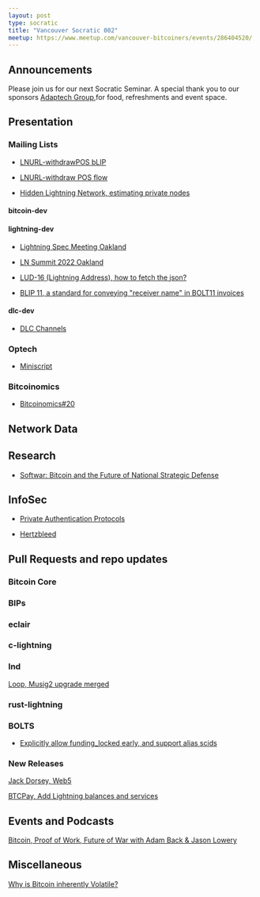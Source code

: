 ```yaml
---
layout: post
type: socratic
title: "Vancouver Socratic 002"
meetup: https://www.meetup.com/vancouver-bitcoiners/events/286404520/
---
```


## Announcements
Please join us for our next Socratic Seminar. A special thank you to our sponsors [Adaptech Group](https://adaptechgroup.com/),for food, refreshments and event space.

## Presentation

<!-- ## Mailing Lists  Bitcoin Optech -->

### Mailing Lists

- [LNURL-withdrawPOS bLIP](https://lists.linuxfoundation.org/pipermail/lightning-dev/2022-June/003597.html)

- [LNURL-withdraw POS flow](https://github.com/lightning/blips/pull/16)

- [Hidden Lightning Network, estimating private nodes](https://github.com/BitcoinDevShop/hidden-lightning-network)

#### bitcoin-dev

#### lightning-dev

- [Lightning Spec Meeting Oakland](https://lists.linuxfoundation.org/pipermail/lightning-dev/2022-June/003600.html)

- [LN Summit 2022 Oakland](https://lists.linuxfoundation.org/pipermail/lightning-dev/2022-June/003600.html)

- [LUD-16 (Lightning Address), how to fetch the json?](https://github.com/fiatjaf/lnurl-rfc/issues/93)

- [BLIP 11, a standard for conveying "receiver name" in BOLT11 invoices](https://github.com/lightning/blips/blob/master/blip-0011.md)

#### dlc-dev

- [DLC Channels](https://github.com/discreetlogcontracts/dlcspecs/pull/196)

### Optech

- [Miniscript](https://bitcoinops.org/en/topics/miniscript/)

### Bitcoinomics

- [Bitcoinomics#20](https://only21.substack.com/p/202220?s=r)

## Network Data

## Research

- [Softwar: Bitcoin and the Future of National Strategic Defense](https://twitter.com/JasonPLowery/status/1533925550598889478)

## InfoSec

- [Private Authentication Protocols](https://github.com/sipa/writeups/tree/main/private-authentication-protocols)

- [Hertzbleed](https://www.hertzbleed.com/)

## Pull Requests and repo updates

### Bitcoin Core

<!-- ### rust-bitcoin -->

<!-- ### secp256k1 -->

<!-- ### secp256k1-zkp -->

### BIPs

### eclair

### c-lightning

### lnd

[Loop, Musig2 upgrade merged](https://github.com/lightninglabs/loop/pull/497)

### rust-lightning

### BOLTS

- [Explicitly allow funding_locked early, and support alias scids](https://github.com/lightning/bolts/pull/910)

### New Releases

[Jack Dorsey, Web5](https://developer.tbd.website/projects/web5)

[BTCPay, Add Lightning balances and services](https://github.com/btcpayserver/btcpayserver/pull/3838)

## Events and Podcasts

[Bitcoin, Proof of Work, Future of War with Adam Back & Jason Lowery](https://www.youtube.com/watch?v=37w4vxeYL8U)

<!-- ## Mining -->

## Miscellaneous
[Why is Bitcoin inherently Volatile?](https://gist.github.com/fernandonm/81cb21bdce0910055de32b98ee4119e1)
